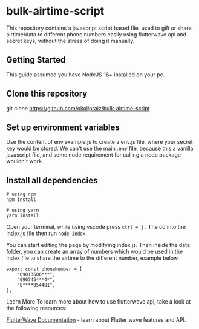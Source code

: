 # bulk-airtime-script

This repository contains a javascript script based file, used to gift or share airtime/data to different phone numbers easily using flutterwave api and secret keys, without the stress of doing it manually.

## Getting Started

This guide assumed you have NodeJS 16+ installed on your pc.

## Clone this repository

git clone https://github.com/okolipraiz/bulk-airtime-script

## Set up environment variables

Use the content of env.example.js to create a env.js file, where your secret key would be stored. We can't use the main .env file, because this a vanilla javascript file, and some node requirement for calling a node package wouldn't work.

## Install all dependencies

``` 
# using npm
npm install

# using yarn
yarn install

```
Open your terminal, while using vscode press ``` ctrl + j ``` . The cd into the index.js file then run ``` node index ```.

You can start editing the page by modifying index.js. Then inside the data folder, you can create an array of numbers which would be used in the index file to share the airtime to the different number, example below.

``` 
export const phoneNumber = [
    "09013606***",
    "090745***4*",
    "0****054481",
];
```

Learn More
To learn more about how to use flutterwave api, take a look at the following resources:

[FlutterWave Documentation](https://developer.flutterwave.com/reference/endpoints/bills/#create-a-bill-payment)  - learn about Flutter wave features and API.
